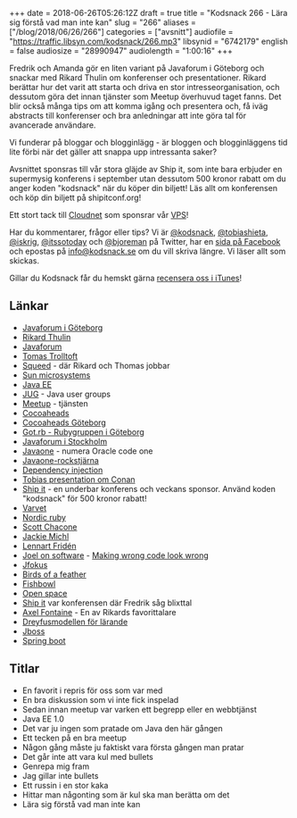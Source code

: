 +++
date = 2018-06-26T05:26:12Z
draft = true
title = "Kodsnack 266 - Lära sig förstå vad man inte kan"
slug = "266"
aliases = ["/blog/2018/06/26/266"]
categories = ["avsnitt"]
audiofile = "https://traffic.libsyn.com/kodsnack/266.mp3"
libsynid = "6742179"
english = false
audiosize = "28990947"
audiolength = "1:00:16"
+++

Fredrik och Amanda gör en liten variant på Javaforum i Göteborg och snackar med Rikard Thulin om konferenser och presentationer. Rikard berättar hur det varit att starta och driva en stor intresseorganisation, och dessutom göra det innan tjänster som Meetup överhuvud taget fanns. Det blir också många tips om att komma igång och presentera och, få iväg abstracts till konferenser och bra anledningar att inte göra tal för avancerade användare.

Vi funderar på bloggar och blogginlägg - är bloggen och blogginläggens tid lite förbi när det gäller att snappa upp intressanta saker?

Avsnittet sponsras till vår stora gläjde av Ship it, som inte bara erbjuder en supermysig konferens i september utan dessutom 500 kronor rabatt om du anger koden "kodsnack" när du köper din biljett! Läs allt om konferensen och köp din biljett på shipitconf.org!

Ett stort tack till [Cloudnet](http://www.cloudnet.se) som sponsrar vår [VPS](http://en.wikipedia.org/wiki/Virtual_private_server)!

Har du kommentarer, frågor eller tips? Vi är [@kodsnack](https://www.twitter.com/kodsnack), [@tobiashieta](https://www.twitter.com/tobiashieta), [@iskrig](https://www.twitter.com/iskrig), [@itssotoday](https://twitter.com/itssotoday) och [@bjoreman](https://www.twitter.com/bjoreman) på Twitter, har en [sida på Facebook](https://www.facebook.com/kodsnack) och epostas på [info@kodsnack.se](mailto:info@kodsnack.se) om du vill skriva längre. Vi läser allt som skickas.

Gillar du Kodsnack får du hemskt gärna [recensera oss i iTunes](http://itunes.apple.com/se/podcast/kodsnack/id561631498?l=en)!

## Länkar ##
* [Javaforum i Göteborg](https://www.meetup.com/Javaforum-Goteborg/)
* [Rikard Thulin](https://twitter.com/Rikard_Thulin/)
* [Javaforum](http://www.javaforum.se/jf/)
* [Tomas Trolltoft](https://twitter.com/trolltoft)
* [Squeed](https://www.squeed.com/) - där Rikard och Thomas jobbar
* [Sun microsystems](https://en.wikipedia.org/wiki/Sun_Microsystems)
* [Java EE](https://en.wikipedia.org/wiki/Java_Platform,_Enterprise_Edition)
* [JUG](https://en.wikipedia.org/wiki/Java_User_Group) - Java user groups
* [Meetup](https://www.meetup.com/) - tjänsten
* [Cocoaheads](http://cocoaheads.org/)
* [Cocoaheads Göteborg](https://www.meetup.com/cocoaheads-goteborg/)
* [Got.rb - Rubygruppen i Göteborg](https://www.meetup.com/got-rb/)
* [Javaforum i Stockholm](https://www.meetup.com/Jforum-Stockholm/)
* [Javaone](https://en.wikipedia.org/wiki/JavaOne) - numera Oracle code one
* [Javaone-rockstjärna](https://dlsc.com/2017/04/05/javaone-rockstar-award/)
* [Dependency injection](https://en.wikipedia.org/wiki/Dependency_injection)
* [Tobias presentation om Conan](https://www.youtube.com/watch?v=jKG6cETLN3M)
* [Ship it](https://shipitconf.org/) - en underbar konferens och veckans sponsor. Använd koden "kodsnack" för 500 kronor rabatt!
* [Varvet](https://shipitconf.org/)
* [Nordic ruby](http://www.nordicruby.org/)
* [Scott Chacone](https://twitter.com/chacon)
* [Jackie Michl](https://jackiemichl.com/)
* [Lennart Fridén](https://twitter.com/devlcsc)
* [Joel on software](https://www.joelonsoftware.com/) - [Making wrong code look wrong](https://www.joelonsoftware.com/2005/05/11/making-wrong-code-look-wrong/)
* [Jfokus](http://www.jfokus.se/jfokus/)
* [Birds of a feather](https://en.wikipedia.org/wiki/Birds_of_a_feather_%28computing%29)
* [Fishbowl](https://en.wikipedia.org/wiki/Fishbowl_%28conversation%29)
* [Open space](https://en.wikipedia.org/wiki/Open_Space_Technology)
* [Ship it](https://shipitconf.org/) var konferensen där Fredrik såg blixttal
* [Axel Fontaine](https://axelfontaine.com/) - En av Rikards favorittalare
* [Dreyfusmodellen för lärande](https://en.wikipedia.org/wiki/Dreyfus_model_of_skill_acquisition)
* [Jboss](https://en.wikipedia.org/wiki/JBoss_Enterprise_Application_Platform)
* [Spring boot](https://en.wikipedia.org/wiki/Spring_Framework#Spring_Boot)

## Titlar ##
* En favorit i repris för oss som var med
* En bra diskussion som vi inte fick inspelad
* Sedan innan meetup var varken ett begrepp eller en webbtjänst
* Java EE 1.0
* Det var ju ingen som pratade om Java den här gången
* Ett tecken på en bra meetup
* Någon gång måste ju faktiskt vara första gången man pratar
* Det går inte att vara kul med bullets
* Genrepa mig fram
* Jag gillar inte bullets
* Ett russin i en stor kaka
* Hittar man någonting som är kul ska man berätta om det
* Lära sig förstå vad man inte kan